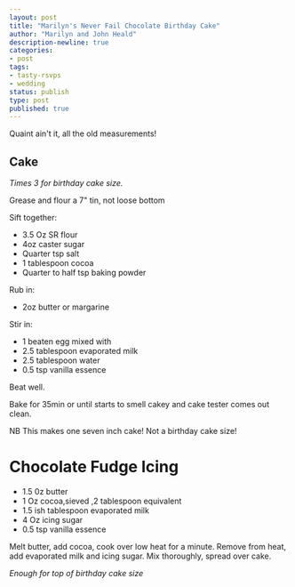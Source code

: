 ```yaml
---
layout: post
title: "Marilyn's Never Fail Chocolate Birthday Cake"
author: "Marilyn and John Heald"
description-newline: true
categories:
- post
tags:
- tasty-rsvps
- wedding
status: publish
type: post
published: true
---
```


Quaint ain't it, all the old measurements!

## Cake

_Times 3 for birthday cake size._

Grease and flour a 7" tin, not loose bottom

Sift together:

* 3.5 Oz SR flour
* 4oz caster sugar
* Quarter tsp salt
* 1 tablespoon cocoa
* Quarter to half tsp baking powder

Rub in:

* 2oz butter or margarine

Stir in:

* 1 beaten egg  mixed with
* 2.5 tablespoon evaporated milk
* 2.5 tablespoon water
* 0.5 tsp vanilla essence

Beat well.

Bake for 35min or until starts to smell cakey and cake tester comes out clean.

NB This makes one seven inch cake! Not a birthday cake size!

# Chocolate Fudge Icing

* 1.5 0z butter
* 1 Oz cocoa,sieved ,2 tablespoon equivalent
* 1.5 ish tablespoon evaporated milk
* 4 Oz icing sugar
* 0.5 tsp vanilla essence

Melt butter, add cocoa, cook over low heat for a minute. Remove from heat, add evaporated milk and icing sugar. Mix thoroughly, spread over cake.

_Enough for top of birthday cake size_
